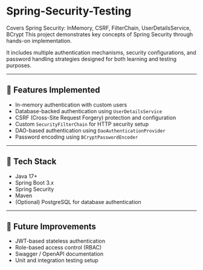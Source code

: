 # Spring-Security-Testing
Covers Spring Security: InMemory, CSRF, FilterChain, UserDetailsService, BCrypt
This project demonstrates key concepts of Spring Security through hands-on implementation.

It includes multiple authentication mechanisms, security configurations, and password handling strategies designed for both learning and testing purposes.

---

## 🔐 Features Implemented

- In-memory authentication with custom users
- Database-backed authentication using `UserDetailsService`
- CSRF (Cross-Site Request Forgery) protection and configuration
- Custom `SecurityFilterChain` for HTTP security setup
- DAO-based authentication using `DaoAuthenticationProvider`
- Password encoding using `BCryptPasswordEncoder`

---

## 🧰 Tech Stack

- Java 17+
- Spring Boot 3.x
- Spring Security
- Maven
- (Optional) PostgreSQL for database authentication

---

## 🚀 Future Improvements

- JWT-based stateless authentication
- Role-based access control (RBAC)
- Swagger / OpenAPI documentation
- Unit and integration testing setup